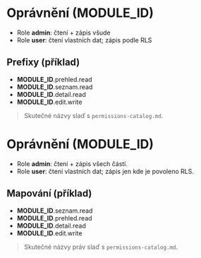 # Oprávnění (__MODULE_ID__)
- Role **admin**: čtení + zápis všude
- Role **user**: čtení vlastních dat; zápis podle RLS

## Prefixy (příklad)
- __MODULE_ID__.prehled.read
- __MODULE_ID__.seznam.read
- __MODULE_ID__.detail.read
- __MODULE_ID__.edit.write

> Skutečné názvy slaď s `permissions-catalog.md`.
# Oprávnění (__MODULE_ID__)
- Role **admin**: čtení + zápis všech částí.
- Role **user**: čtení vlastních dat; zápis jen kde je povoleno RLS.

## Mapování (příklad)
- __MODULE_ID__.seznam.read
- __MODULE_ID__.prehled.read
- __MODULE_ID__.detail.read
- __MODULE_ID__.edit.write

> Skutečné názvy práv slaď s `permissions-catalog.md`.

